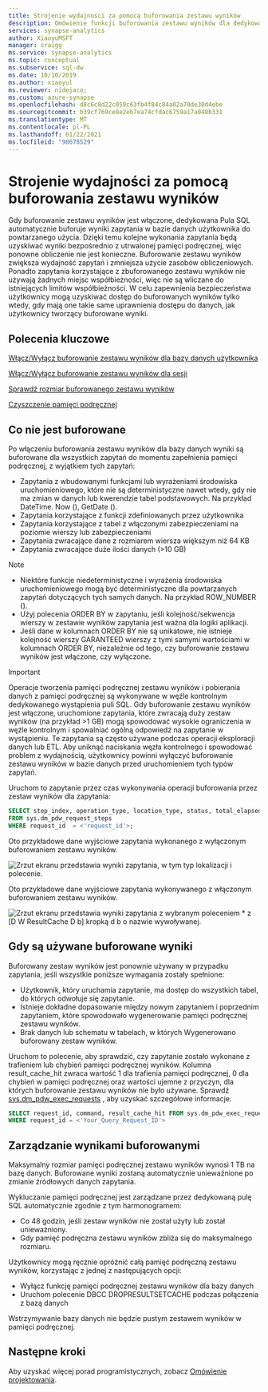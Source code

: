 ```yaml
---
title: Strojenie wydajności za pomocą buforowania zestawu wyników
description: Omówienie funkcji buforowania zestawu wyników dla dedykowanej puli SQL w usłudze Azure Synapse Analytics
services: synapse-analytics
author: XiaoyuMSFT
manager: craigg
ms.service: synapse-analytics
ms.topic: conceptual
ms.subservice: sql-dw
ms.date: 10/10/2019
ms.author: xiaoyul
ms.reviewer: nidejaco;
ms.custom: azure-synapse
ms.openlocfilehash: d8c6c8d22c059c63fb4f84c84a02a70de30d4ebe
ms.sourcegitcommit: b39cf769ce8e2eb7ea74cfdac6759a17a048b331
ms.translationtype: MT
ms.contentlocale: pl-PL
ms.lasthandoff: 01/22/2021
ms.locfileid: "98678529"
---
```

# <a name="performance-tuning-with-result-set-caching"></a>Strojenie wydajności za pomocą buforowania zestawu wyników

Gdy buforowanie zestawu wyników jest włączone, dedykowana Pula SQL automatycznie buforuje wyniki zapytania w bazie danych użytkownika do powtarzanego użycia.  Dzięki temu kolejne wykonania zapytania będą uzyskiwać wyniki bezpośrednio z utrwalonej pamięci podręcznej, więc ponowne obliczenie nie jest konieczne.   Buforowanie zestawu wyników zwiększa wydajność zapytań i zmniejsza użycie zasobów obliczeniowych.  Ponadto zapytania korzystające z zbuforowanego zestawu wyników nie używają żadnych miejsc współbieżności, więc nie są wliczane do istniejących limitów współbieżności. W celu zapewnienia bezpieczeństwa użytkownicy mogą uzyskiwać dostęp do buforowanych wyników tylko wtedy, gdy mają one takie same uprawnienia dostępu do danych, jak użytkownicy tworzący buforowane wyniki.  

## <a name="key-commands"></a>Polecenia kluczowe

[Włącz/Wyłącz buforowanie zestawu wyników dla bazy danych użytkownika](/sql/t-sql/statements/alter-database-transact-sql-set-options?toc=/azure/synapse-analytics/sql-data-warehouse/toc.json&bc=/azure/synapse-analytics/sql-data-warehouse/breadcrumb/toc.json&view=azure-sqldw-latest&preserve-view=true)

[Włącz/Wyłącz buforowanie zestawu wyników dla sesji](/sql/t-sql/statements/set-result-set-caching-transact-sql?toc=/azure/synapse-analytics/sql-data-warehouse/toc.json&bc=/azure/synapse-analytics/sql-data-warehouse/breadcrumb/toc.json&view=azure-sqldw-latest&preserve-view=true)

[Sprawdź rozmiar buforowanego zestawu wyników](/sql/t-sql/database-console-commands/dbcc-showresultcachespaceused-transact-sql?toc=/azure/synapse-analytics/sql-data-warehouse/toc.json&bc=/azure/synapse-analytics/sql-data-warehouse/breadcrumb/toc.json&view=azure-sqldw-latest&preserve-view=true)  

[Czyszczenie pamięci podręcznej](/sql/t-sql/database-console-commands/dbcc-dropresultsetcache-transact-sql?toc=/azure/synapse-analytics/sql-data-warehouse/toc.json&bc=/azure/synapse-analytics/sql-data-warehouse/breadcrumb/toc.json&view=azure-sqldw-latest&preserve-view=true)

## <a name="whats-not-cached"></a>Co nie jest buforowane  

Po włączeniu buforowania zestawu wyników dla bazy danych wyniki są buforowane dla wszystkich zapytań do momentu zapełnienia pamięci podręcznej, z wyjątkiem tych zapytań:

- Zapytania z wbudowanymi funkcjami lub wyrażeniami środowiska uruchomieniowego, które nie są deterministyczne nawet wtedy, gdy nie ma zmian w danych lub kwerendzie tabel podstawowych. Na przykład DateTime. Now (), GetDate ().
- Zapytania korzystające z funkcji zdefiniowanych przez użytkownika
- Zapytania korzystające z tabel z włączonymi zabezpieczeniami na poziomie wierszy lub zabezpieczeniami
- Zapytania zwracające dane z rozmiarem wiersza większym niż 64 KB
- Zapytania zwracające duże ilości danych (>10 GB) 
>[!NOTE]
> - Niektóre funkcje niedeterministyczne i wyrażenia środowiska uruchomieniowego mogą być deterministyczne dla powtarzanych zapytań dotyczących tych samych danych. Na przykład ROW_NUMBER ().  
> - Użyj polecenia ORDER BY w zapytaniu, jeśli kolejność/sekwencja wierszy w zestawie wyników zapytania jest ważna dla logiki aplikacji.
> - Jeśli dane w kolumnach ORDER BY nie są unikatowe, nie istnieje kolejność wierszy GARANTEED wierszy z tymi samymi wartościami w kolumnach ORDER BY, niezależnie od tego, czy buforowanie zestawu wyników jest włączone, czy wyłączone.

> [!IMPORTANT]
> Operacje tworzenia pamięci podręcznej zestawu wyników i pobierania danych z pamięci podręcznej są wykonywane w węźle kontrolnym dedykowanego wystąpienia puli SQL.
> Gdy buforowanie zestawu wyników jest włączone, uruchomione zapytania, które zwracają duży zestaw wyników (na przykład >1 GB) mogą spowodować wysokie ograniczenia w węźle kontrolnym i spowalniać ogólną odpowiedź na zapytanie w wystąpieniu.  Te zapytania są często używane podczas operacji eksploracji danych lub ETL. Aby uniknąć naciskania węzła kontrolnego i spowodować problem z wydajnością, użytkownicy powinni wyłączyć buforowanie zestawu wyników w bazie danych przed uruchomieniem tych typów zapytań.  

Uruchom to zapytanie przez czas wykonywania operacji buforowania przez zestaw wyników dla zapytania:

```sql
SELECT step_index, operation_type, location_type, status, total_elapsed_time, command
FROM sys.dm_pdw_request_steps
WHERE request_id  = <'request_id'>;
```

Oto przykładowe dane wyjściowe zapytania wykonanego z wyłączonym buforowaniem zestawu wyników.

![Zrzut ekranu przedstawia wyniki zapytania, w tym typ lokalizacji i polecenie.](./media/performance-tuning-result-set-caching/query-steps-with-rsc-disabled.png)

Oto przykładowe dane wyjściowe zapytania wykonywanego z włączonym buforowaniem zestawu wyników.

![Zrzut ekranu przedstawia wyniki zapytania z wybranym poleceniem * z [D W ResultCache D b] kropką d b o nazwie wywoływanej.](./media/performance-tuning-result-set-caching/query-steps-with-rsc-enabled.png)

## <a name="when-cached-results-are-used"></a>Gdy są używane buforowane wyniki

Buforowany zestaw wyników jest ponownie używany w przypadku zapytania, jeśli wszystkie poniższe wymagania zostały spełnione:

- Użytkownik, który uruchamia zapytanie, ma dostęp do wszystkich tabel, do których odwołuje się zapytanie.
- Istnieje dokładne dopasowanie między nowym zapytaniem i poprzednim zapytaniem, które spowodowało wygenerowanie pamięci podręcznej zestawu wyników.
- Brak danych lub schematu w tabelach, w których Wygenerowano buforowany zestaw wyników.

Uruchom to polecenie, aby sprawdzić, czy zapytanie zostało wykonane z trafieniem lub chybień pamięci podręcznej wyników. Kolumna result_cache_hit zwraca wartość 1 dla trafienia pamięci podręcznej, 0 dla chybień w pamięci podręcznej oraz wartości ujemne z przyczyn, dla których buforowanie zestawu wyników nie było używane. Sprawdź [sys.dm_pdw_exec_requests](/sql/relational-databases/system-dynamic-management-views/sys-dm-pdw-exec-requests-transact-sql?toc=/azure/synapse-analytics/sql-data-warehouse/toc.json&bc=/azure/synapse-analytics/sql-data-warehouse/breadcrumb/toc.json&view=azure-sqldw-latest&preserve-view=true) , aby uzyskać szczegółowe informacje.

```sql
SELECT request_id, command, result_cache_hit FROM sys.dm_pdw_exec_requests
WHERE request_id = <'Your_Query_Request_ID'>
```

## <a name="manage-cached-results"></a>Zarządzanie wynikami buforowanymi

Maksymalny rozmiar pamięci podręcznej zestawu wyników wynosi 1 TB na bazę danych.  Buforowane wyniki zostaną automatycznie unieważnione po zmianie źródłowych danych zapytania.  

Wykluczanie pamięci podręcznej jest zarządzane przez dedykowaną pulę SQL automatycznie zgodnie z tym harmonogramem:

- Co 48 godzin, jeśli zestaw wyników nie został użyty lub został unieważniony.
- Gdy pamięć podręczna zestawu wyników zbliża się do maksymalnego rozmiaru.

Użytkownicy mogą ręcznie opróżnić całą pamięć podręczną zestawu wyników, korzystając z jednej z następujących opcji:

- Wyłącz funkcję pamięci podręcznej zestawu wyników dla bazy danych
- Uruchom polecenie DBCC DROPRESULTSETCACHE podczas połączenia z bazą danych

Wstrzymywanie bazy danych nie będzie pustym zestawem wyników w pamięci podręcznej.  

## <a name="next-steps"></a>Następne kroki

Aby uzyskać więcej porad programistycznych, zobacz [Omówienie projektowania](sql-data-warehouse-overview-develop.md).
